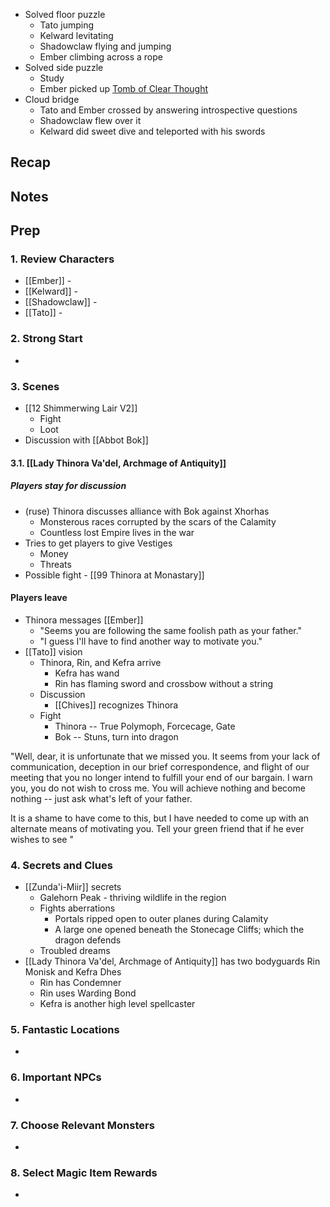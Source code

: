 * Solved floor puzzle
	* Tato jumping
	* Kelward levitating
	* Shadowclaw flying and jumping
	* Ember climbing across a rope
* Solved side puzzle
	* Study
	* Ember picked up [Tomb of Clear Thought](https://www.dndbeyond.com/magic-items/4781-tome-of-clear-thought)
* Cloud bridge
	* Tato and Ember crossed by answering introspective questions
	* Shadowclaw flew over it
	* Kelward did sweet dive and teleported with his swords
## Recap

## Notes
## Prep
### 1. Review Characters

* [[Ember]] - 
* [[Kelward]] -
* [[Shadowclaw]] - 
* [[Tato]] - 

### 2. Strong Start

* 

### 3. Scenes

* [[12 Shimmerwing Lair V2]]
	* Fight
	* Loot
* Discussion with [[Abbot Bok]]

#### 3.1. [[Lady Thinora Va'del, Archmage of Antiquity]]

##### Players stay for discussion
* (ruse) Thinora discusses alliance with Bok against Xhorhas
	* Monsterous races corrupted by the scars of the Calamity
	* Countless lost Empire lives in the war
* Tries to get players to give Vestiges
	* Money
	* Threats
* Possible fight - [[99 Thinora at Monastary]]
#### Players leave
* Thinora messages [[Ember]]
	* "Seems you are following the same foolish path as your father."
	* "I guess I'll have to find another way to motivate you."
* [[Tato]] vision
	* Thinora, Rin, and Kefra arrive
		* Kefra has wand
		* Rin has flaming sword and crossbow without a string
	* Discussion
		* [[Chives]] recognizes Thinora
	* Fight
		* Thinora -- True Polymoph, Forcecage, Gate
		* Bok -- Stuns, turn into dragon

"Well, dear, it is unfortunate that we missed you. It seems from your lack of communication, deception in our brief correspondence, and flight of our meeting that you no longer intend to fulfill your end of our bargain. I warn you, you do not wish to cross me. You will achieve nothing and become nothing -- just ask what's left of your father.

It is a shame to have come to this, but I have needed to come up with an alternate means of motivating you. Tell your green friend that if he ever wishes to see 
"
### 4. Secrets and Clues

* [[Zunda'i-Miir]] secrets
	* Galehorn Peak - thriving wildlife in the region
	* Fights aberrations
		* Portals ripped open to outer planes during Calamity
		* A large one opened beneath the Stonecage Cliffs; which the dragon defends
	* Troubled dreams
* [[Lady Thinora Va'del, Archmage of Antiquity]] has two bodyguards Rin Monisk and Kefra Dhes
	* Rin has Condemner
	* Rin uses Warding Bond
	* Kefra is another high level spellcaster

### 5. Fantastic Locations

* 

### 6. Important NPCs

* 

### 7. Choose Relevant Monsters

* 

### 8. Select Magic Item Rewards

* 
